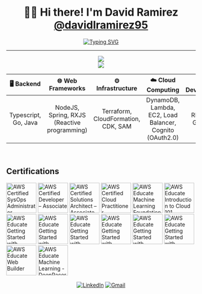 <div align="center">

# 👋🏼 Hi there! I'm David Ramirez [@davidlramirez95](https://github.com/davidlramirez95)

<!--- <br>👋🏼 Welcome to my GitHub portfolio! --->

[![Typing SVG](https://readme-typing-svg.demolab.com?font=jetbrains+mono&weight=600&size=20&duration=5000&pause=1000&width=1000&height=30&center=true&vCenter=true&lines=BackEnd-Developer+|+Software+Architect+|+Typescript%2C+Go%2C+Java%2C+AWS;API+Development%2C+Automation+IAC+%26+Cloud+Computing;Building+Scalable+And+Fault+Tolerant+Solutions+To+Customer+Needs)](https://git.io/typing-svg)

<!---

I'm a freelancer with a background that spans diverse fields, including **Full-stack Software Development** (Current Focus), **Data Analytics**, **Data Science** (AI/ML), **Social Media Management**, **Music Production**, and **Video Editing**.

--->

</div>

---

<p align="center">
  <a href="https://skillicons.dev"> 
    <img src="https://skillicons.dev/icons?i=ts,js,go,java,nodejs,graphql,spring,aws,dynamodb,kafka,reactivex,docker" />
    <br>
    <img src="https://skillicons.dev/icons?i=terraform,bash,webstorm,vscode,nodejs,yarn,npm,grafana,mysql,git,github,githubactions" />
  </a>
</p>

<div align="center">
  
| **🖥️ Backend** | **🌐 Web Frameworks** | **⚙️ Infrastructure** | **☁️ Cloud Computing** | 💻 API Development |
| :---: | :---: | :---: | :---: | :---: |
| Typescript, Go, Java | NodeJS, Spring, RXJS (Reactive programming) | Terraform, CloudFormation, CDK, SAM | DynamoDB, Lambda, EC2, Load Balancer, Cognito (OAuth2.0) | REST API, GraphQL|
  
</div>

<br>

## Certifications

<!--START_SECTION:badges-->
<a href="https://www.credly.com/badges/80f46ccd-eedf-4b40-b52a-ea999c3d314f" title="AWS Certified SysOps Administrator – Associate"><img src="https://images.credly.com/size/80x80/images/f0d3fbb9-bfa7-4017-9989-7bde8eaf42b1/image.png" alt="AWS Certified SysOps Administrator – Associate" width="80" height="80"></a>
<a href="https://www.credly.com/badges/f4966530-f16c-49d3-ab9a-520f64165fc7" title="AWS Certified Developer – Associate"><img src="https://images.credly.com/size/80x80/images/b9feab85-1a43-4f6c-99a5-631b88d5461b/image.png" alt="AWS Certified Developer – Associate" width="80" height="80"></a>
<a href="https://www.credly.com/badges/1f213747-6465-497e-bccc-5c4e57db519c" title="AWS Certified Solutions Architect – Associate"><img src="https://images.credly.com/size/80x80/images/0e284c3f-5164-4b21-8660-0d84737941bc/image.png" alt="AWS Certified Solutions Architect – Associate" width="80" height="80"></a>
<a href="https://www.credly.com/badges/6030a1ac-6786-4540-a64e-043498a58647" title="AWS Certified Cloud Practitioner"><img src="https://images.credly.com/size/80x80/images/00634f82-b07f-4bbd-a6bb-53de397fc3a6/image.png" alt="AWS Certified Cloud Practitioner" width="80" height="80"></a>
<a href="https://www.credly.com/badges/4d010f2b-bebf-4a4b-b242-5ad3dea014a5" title="AWS Educate Machine Learning Foundations"><img src="https://images.credly.com/size/80x80/images/51984979-f759-49f0-8bb3-5310d364fdbe/image.png" alt="AWS Educate Machine Learning Foundations" width="80" height="80"></a>
<a href="https://www.credly.com/badges/7afcc13f-a175-4f65-8dcb-3cbba7328b2c" title="AWS Educate Introduction to Cloud 101"><img src="https://images.credly.com/size/80x80/images/8d67bbf4-128b-4141-b5f1-1bc61bbfbaa6/image.png" alt="AWS Educate Introduction to Cloud 101" width="80" height="80"></a>
<a href="https://www.credly.com/badges/0f96aa73-23fb-4280-a5b8-e4c0abc57cca" title="AWS Educate Getting Started with Compute"><img src="https://images.credly.com/size/80x80/images/9358115e-ead7-47c2-91e2-165b6a650a1b/image.png" alt="AWS Educate Getting Started with Compute" width="80" height="80"></a>
<a href="https://www.credly.com/badges/1a6be39a-0efd-4fa6-99b3-b087a1900b97" title="AWS Educate Getting Started with Storage"><img src="https://images.credly.com/size/80x80/images/5bf37709-4b69-4cdc-9edc-af7b3370d427/image.png" alt="AWS Educate Getting Started with Storage" width="80" height="80"></a>
<a href="https://www.credly.com/badges/33267b41-f5a9-4c77-babb-b2523b7605f5" title="AWS Educate Getting Started with Security"><img src="https://images.credly.com/size/80x80/images/80845928-d1f8-4549-ae9d-27676fba897e/image.png" alt="AWS Educate Getting Started with Security" width="80" height="80"></a>
<a href="https://www.credly.com/badges/8fa47ad7-6cf6-46d3-a079-a6f1b4aaf15f" title="AWS Educate Getting Started with Databases"><img src="https://images.credly.com/size/80x80/images/6f135924-7645-4bd2-ab68-3bc0b49c7e27/image.png" alt="AWS Educate Getting Started with Databases" width="80" height="80"></a>
<a href="https://www.credly.com/badges/2eaa8240-9102-4abb-aa43-03db329db9a1" title="AWS Educate Getting Started with Serverless"><img src="https://images.credly.com/size/80x80/images/629a2bb9-14a6-47b3-b17e-f1056b1404d0/image.png" alt="AWS Educate Getting Started with Serverless" width="80" height="80"></a>
<a href="https://www.credly.com/badges/33c30b17-3f14-4506-92fd-3995ed0daee3" title="AWS Educate Getting Started with Networking"><img src="https://images.credly.com/size/80x80/images/979e42e2-1d32-4d21-97ea-53d991ea50fb/image.png" alt="AWS Educate Getting Started with Networking" width="80" height="80"></a>
<a href="https://www.credly.com/badges/a45a6e03-59a7-4717-a73c-0307841a71a1" title="AWS Educate Web Builder"><img src="https://images.credly.com/size/80x80/images/b7695469-4083-4e65-b11b-ffc90f4492dd/image.png" alt="AWS Educate Web Builder" width="80" height="80"></a>
<a href="https://www.credly.com/badges/a538c3e8-797e-42c1-abdf-47fe81a05c0a" title="AWS Educate Machine Learning - DeepRacer"><img src="https://images.credly.com/size/80x80/images/26fffe39-a730-47e5-8278-457de2d59174/image.png" alt="AWS Educate Machine Learning - DeepRacer" width="80" height="80"></a>
<!--END_SECTION:badges-->

<div align="center">

[![LinkedIn](https://img.shields.io/badge/-LinkedIn-0077B5?style=flat-square&logo=linkedin&logoColor=white)](https://www.linkedin.com/in/dramirez85)
[![Gmail](https://img.shields.io/badge/-Gmail-D14836?style=flat-square&logo=gmail&logoColor=white)](mailto:davidlramirez95@gmail.com)

</div>
